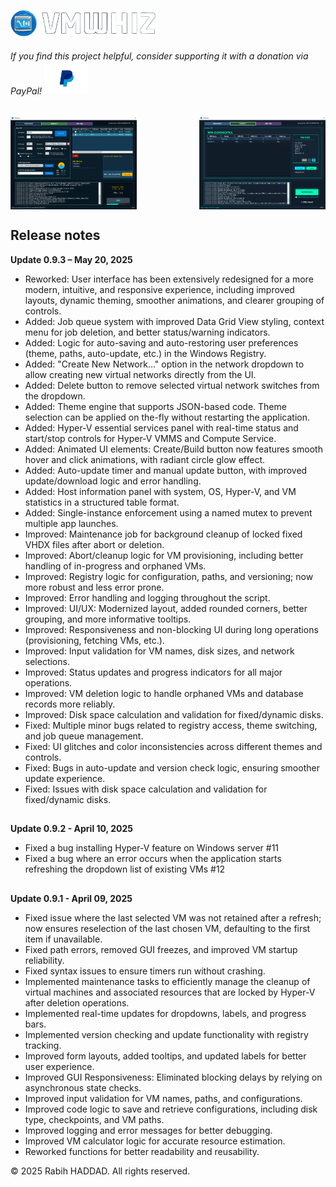 
<img src="Images/VMwhiz-Icon-Transparent.png" alt="VMwhiz Icon" width="42" height="42" style="border: none;"> <img src="Images/VMwhiz_Transparent.png" alt="VMwhiz Logo" width="190" height="42" style="border: none;">
 ###### If you find this project helpful, consider supporting it with a donation via PayPal! [<img src="Images/paypal.png" alt="Donate with PayPal" width="70" style="border: none;">](https://www.paypal.com/donate/?hosted_button_id=JH5TY4KL2DM4C)
 ##
<div style="display: flex; justify-content: space-between;">
  <img src="Images/VMwhiz_Screenshot_005.png" alt="VMwhiz" width="40%">
  <img src="Images/VMwhiz_Screenshot_007.png" alt="VMwhiz" width="40%">
</div>

##
## **Release notes**

**Update 0.9.3 – May 20, 2025**
-	Reworked: User interface has been extensively redesigned for a more modern, intuitive, and responsive experience, including improved layouts, dynamic theming, smoother animations, and clearer grouping of controls.
-	Added: Job queue system with improved Data Grid View styling, context menu for job deletion, and better status/warning indicators.
-	Added: Logic for auto-saving and auto-restoring user preferences (theme, paths, auto-update, etc.) in the Windows Registry.
-	Added: "Create New Network..." option in the network dropdown to allow creating new virtual networks directly from the UI.
-	Added: Delete button to remove selected virtual network switches from the dropdown.
-	Added: Theme engine that supports JSON-based code. Theme selection can be applied on the-fly without restarting the application.
-	Added: Hyper-V essential services panel with real-time status and start/stop controls for Hyper-V VMMS and Compute Service.
-	Added: Animated UI elements: Create/Build button now features smooth hover and click animations, with radiant circle glow effect.
-	Added: Auto-update timer and manual update button, with improved update/download logic and error handling.
-	Added: Host information panel with system, OS, Hyper-V, and VM statistics in a structured table format.
-	Added: Single-instance enforcement using a named mutex to prevent multiple app launches.
-	Improved: Maintenance job for background cleanup of locked fixed VHDX files after abort or deletion.
-	Improved: Abort/cleanup logic for VM provisioning, including better handling of in-progress and orphaned VMs.
-	Improved: Registry logic for configuration, paths, and versioning; now more robust and less error prone.
-	Improved: Error handling and logging throughout the script.
-	Improved: UI/UX: Modernized layout, added rounded corners, better grouping, and more informative tooltips.
-	Improved: Responsiveness and non-blocking UI during long operations (provisioning, fetching VMs, etc.).
-	Improved: Input validation for VM names, disk sizes, and network selections.
-	Improved: Status updates and progress indicators for all major operations.
- Improved: VM deletion logic to handle orphaned VMs and database records more reliably.
-	Improved: Disk space calculation and validation for fixed/dynamic disks.
-	Fixed: Multiple minor bugs related to registry access, theme switching, and job queue management.
-	Fixed: UI glitches and color inconsistencies across different themes and controls.
-	Fixed: Bugs in auto-update and version check logic, ensuring smoother update experience.
-	Fixed: Issues with disk space calculation and validation for fixed/dynamic disks.

##


**Update 0.9.2 - April 10, 2025**
- Fixed a bug installing Hyper-V feature on Windows server #11
- Fixed a bug where an error occurs when the application starts refreshing the dropdown list of existing VMs #12

##

  
**Update 0.9.1 - April 09, 2025**
- Fixed issue where the last selected VM was not retained after a refresh; now ensures reselection of the last chosen VM, defaulting to the first item if unavailable.
- Fixed path errors, removed GUI freezes, and improved VM startup reliability.
- Fixed syntax issues to ensure timers run without crashing.
- Implemented maintenance tasks to efficiently manage the cleanup of virtual machines and associated resources that are locked by Hyper-V after deletion operations.
- Implemented real-time updates for dropdowns, labels, and progress bars.
- Implemented version checking and update functionality with registry tracking.
- Improved form layouts, added tooltips, and updated labels for better user experience.
- Improved GUI Responsiveness: Eliminated blocking delays by relying on asynchronous state checks.
- Improved input validation for VM names, paths, and configurations.
- Improved code logic to save and retrieve configurations, including disk type, checkpoints, and VM paths.
- Improved logging and error messages for better debugging.
- Improved VM calculator logic for accurate resource estimation.
- Reworked functions for better readability and reusability.


© 2025 Rabih HADDAD. All rights reserved.

